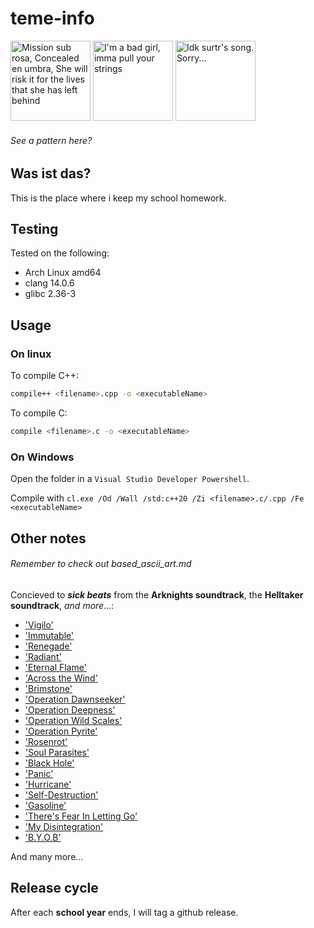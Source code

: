 # teme-info

<p float="left">
  <img alt="Mission sub rosa, Concealed en umbra, She will risk it for the lives that she has left behind" src="https://external-content.duckduckgo.com/iu/?u=https%3A%2F%2Fvignette.wikia.nocookie.net%2Fmrfz%2Fimages%2F6%2F68%2FKal%2527tsit.png%2Frevision%2Flatest%3Fcb%3D20190831014830&f=1&nofb=1" width="128px" height="128px">
  <img alt="I'm a bad girl, imma pull your strings" src="https://external-content.duckduckgo.com/iu/?u=https%3A%2F%2Fowwya.com%2Fwp-content%2Fuploads%2F2020%2F05%2FArknights-W-Wiki-Guide.png&f=1&nofb=1" width="128px" height="128px">
  <img alt="Idk surtr's song. Sorry..." src="https://external-content.duckduckgo.com/iu/?u=https%3A%2F%2Fgamepress.gg%2Farknights%2Fsites%2Farknights%2Ffiles%2F2020-09%2Fchar_350_surtr_1_0.png&f=1&nofb=1" width="128px" height="128px">
</p>

###### See a pattern here?

## Was ist das?

This is the place where i keep my school homework.

## Testing

Tested on the following:

- Arch Linux amd64
- clang 14.0.6
- glibc 2.36-3

## Usage

### On linux

To compile C++:

```sh
compile++ <filename>.cpp -o <executableName>
```

To compile C:

```sh
compile <filename>.c -o <executableName>
```

### On Windows

Open the folder in a `Visual Studio Developer Powershell`.

Compile with `cl.exe /Od /Wall /std:c++20 /Zi <filename>.c/.cpp /Fe <executableName>`

## Other notes

###### Remember to check out based_ascii_art.md

Concieved to **_sick beats_** from the **Arknights soundtrack**, the **Helltaker soundtrack**, _and more_...:

- ['Vigilo'](https://music.youtube.com/watch?v=LH0vVifRFNE&feature=share)
- ['Immutable'](https://open.spotify.com/track/2TRPuDIapRBVmnZGOHSILj?si=44e6041478094263)
- ['Renegade'](https://music.youtube.com/watch?v=qAkM8QGLbuo&feature=share)
- ['Radiant'](https://open.spotify.com/track/61DmKCuwyiSZMOo7k8C8pT?si=aabf40fe78e84c32)
- ['Eternal Flame'](https://open.spotify.com/track/5dqVXsMW0N7u4XiskZAZlD?si=d61c4f0626b44214)
- ['Across the Wind'](https://open.spotify.com/track/7BAovtuc7CG3IQB8BvQHm9?si=2dc63a091d77450a)
- ['Brimstone'](https://open.spotify.com/track/27nOe8VYoCMyAHjkN9OyGQ?si=87e2bc6b6fd546ff)
- ['Operation Dawnseeker'](https://open.spotify.com/track/4iN2XPaSCFvLOtSbSjfg5x?si=54c41c81325f4f7e)
- ['Operation Deepness'](https://open.spotify.com/track/3AFI43GeDu6Gg7ogVjckUD?si=bd5db773d0154953)
- ['Operation Wild Scales'](https://open.spotify.com/track/667UjogEHDNr7XQOklGFwv?si=60ed50e829974116)
- ['Operation Pyrite'](https://open.spotify.com/track/3ghYly2jUXbPlOJ7omJtP8?si=40246f1b11e84944)
- ['Rosenrot'](https://open.spotify.com/track/50LmbBKCBeDRKYvpR7ApjG?si=e9d4a7c4d64a441c)
- ['Soul Parasites'](https://open.spotify.com/track/4EEqWoSyBaWWkwXrr7TykW?si=54112c4d33394d27)
- ['Black Hole'](https://open.spotify.com/track/4Y7eqYTpV7fQxpYj1isN2F?si=03ab742f5d914d46)
- ['Panic'](https://open.spotify.com/track/2OPcwNyO1CmKwlqiP0Y4DT?si=6739d533ffeb44ba)
- ['Hurricane'](https://open.spotify.com/track/2GFwwTIVLjnOrtP7m9luHC?si=0e6d7110619841c1)
- ['Self-Destruction'](https://open.spotify.com/track/4UhMvTR5tHf2ecfoz0KV92?si=7621d1cedaef428b)
- ['Gasoline'](https://open.spotify.com/track/6Q1m1GyNxyOwZ2ud3p7XoS?si=6be0baef933d4e49)
- ['There's Fear In Letting Go'](https://open.spotify.com/track/2OYtcqflvzQwh3cMPmTHs4?si=906da491ef1b42ee)
- ['My Disintegration'](https://open.spotify.com/track/1ZktZDKewJUdX1FfXSBRyM?si=a022d4a9bbd94aaf)
- ['B.Y.O.B'](https://open.spotify.com/track/0EYOdF5FCkgOJJla8DI2Md?si=f853219f8b954207)

And many more...

## Release cycle

After each **school year** ends, I will tag a github release.
